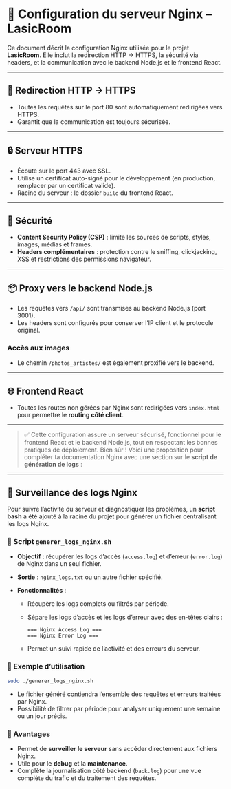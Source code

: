 # 📡 Configuration du serveur Nginx – LasicRoom

Ce document décrit la configuration Nginx utilisée pour le projet **LasicRoom**. Elle inclut la redirection HTTP → HTTPS, la sécurité via headers, et la communication avec le backend Node.js et le frontend React.

---

## 🔁 Redirection HTTP → HTTPS

- Toutes les requêtes sur le port 80 sont automatiquement redirigées vers HTTPS.
- Garantit que la communication est toujours sécurisée.

---

## 🔒 Serveur HTTPS

- Écoute sur le port 443 avec SSL.
- Utilise un certificat auto-signé pour le développement (en production, remplacer par un certificat valide).
- Racine du serveur : le dossier `build` du frontend React.

---

## 🔐 Sécurité

- **Content Security Policy (CSP)** : limite les sources de scripts, styles, images, médias et frames.  
- **Headers complémentaires** : protection contre le sniffing, clickjacking, XSS et restrictions des permissions navigateur.

---

## 📦 Proxy vers le backend Node.js

- Les requêtes vers `/api/` sont transmises au backend Node.js (port 3001).  
- Les headers sont configurés pour conserver l’IP client et le protocole original.  

### Accès aux images

- Le chemin `/photos_artistes/` est également proxifié vers le backend.

---

## 🌐 Frontend React

- Toutes les routes non gérées par Nginx sont redirigées vers `index.html` pour permettre le **routing côté client**.

---

> ✅ Cette configuration assure un serveur sécurisé, fonctionnel pour le frontend React et le backend Node.js, tout en respectant les bonnes pratiques de déploiement.
Bien sûr ! Voici une proposition pour compléter ta documentation Nginx avec une section sur le **script de génération de logs** :

---

## 📄 Surveillance des logs Nginx

Pour suivre l’activité du serveur et diagnostiquer les problèmes, un **script bash** a été ajouté à la racine du projet pour générer un fichier centralisant les logs Nginx.

### 🔹 Script `generer_logs_nginx.sh`

* **Objectif** : récupérer les logs d’accès (`access.log`) et d’erreur (`error.log`) de Nginx dans un seul fichier.
* **Sortie** : `nginx_logs.txt` ou un autre fichier spécifié.
* **Fonctionnalités** :

  * Récupère les logs complets ou filtrés par période.
  * Sépare les logs d’accès et les logs d’erreur avec des en-têtes clairs :

    ```
    === Nginx Access Log ===
    === Nginx Error Log ===
    ```
  * Permet un suivi rapide de l’activité et des erreurs du serveur.

### 🔹 Exemple d’utilisation

```bash
sudo ./generer_logs_nginx.sh
```

* Le fichier généré contiendra l’ensemble des requêtes et erreurs traitées par Nginx.
* Possibilité de filtrer par période pour analyser uniquement une semaine ou un jour précis.

### 🔹 Avantages

* Permet de **surveiller le serveur** sans accéder directement aux fichiers Nginx.
* Utile pour le **debug** et la **maintenance**.
* Complète la journalisation côté backend (`back.log`) pour une vue complète du trafic et du traitement des requêtes.
